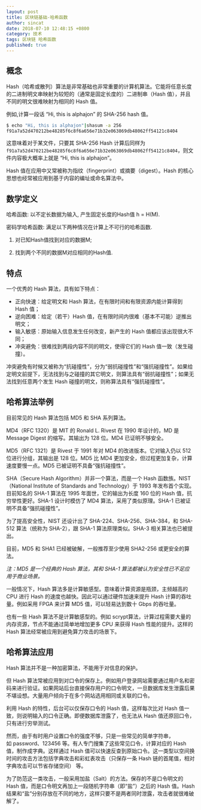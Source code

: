 ```yaml
---
layout: post
title: 区块链基础-哈希函数
author: sincat
date: 2018-07-10 12:48:15 +0800
category: 技术
tags: 区块链 哈希函数
published: true
---
```


## 概念 ##
Hash（哈希或散列）算法是非常基础也非常重要的计算机算法。它能将任意长度的二进制明文串映射为较短的（通常是固定长度的）二进制串（Hash 值），并且不同的明文很难映射为相同的 Hash 值。

例如,计算一段话 “Hi, this is alphajon” 的 SHA-256 hash 值。

```bash
$ echo "Hi, this is alphajon"|shasum -a 256
f91a7a52d470212be48285f6c8f6a656e71b32e063869db48062ff54121c8404
```

这意味着对于某文件，只要其 SHA-256 Hash 计算后同样为 `f91a7a52d470212be48285f6c8f6a656e71b32e063869db48062ff54121c8404`，则文件内容极大概率上就是 “Hi, this is alphajon”。

Hash 值在应用中又常被称为指纹（fingerprint）或摘要（digest）。Hash 的核心思想也经常被应用到基于内容的编址或命名算法中。

## 数学定义 ##

哈希函数: 以不定长数据为输入, 产生固定长度的Hash值 h = H(M).

密码学哈希函数: 满足以下两种情况在计算上不可行的哈希函数. 

1) 对已知Hash值找到对应的数据M;
 
2) 找到两个不同的数据M对应相同的Hash值.


## 特点 ##

一个优秀的 Hash 算法，具有如下特点：

* 正向快速：给定明文和 Hash 算法，在有限时间和有限资源内能计算得到 Hash 值；
* 逆向困难：给定（若干）Hash 值，在有限时间内很难（基本不可能）逆推出明文；
* 输入敏感：原始输入信息发生任何改变，新产生的 Hash 值都应该出现很大不同；
* 冲突避免：很难找到两段内容不同的明文，使得它们的 Hash 值一致（发生碰撞）。

冲突避免有时候又被称为“抗碰撞性”，分为“弱抗碰撞性”和“强抗碰撞性”。如果给定明文前提下，无法找到与之碰撞的其它明文，则算法具有“弱抗碰撞性”；如果无法找到任意两个发生 Hash 碰撞的明文，则称算法具有“强抗碰撞性”。


## 哈希算法举例 ##

目前常见的 Hash 算法包括 MD5 和 SHA 系列算法。

MD4（RFC 1320）是 MIT 的 Ronald L. Rivest 在 1990 年设计的，MD 是 Message Digest 的缩写。其输出为 128 位。MD4 已证明不够安全。

MD5（RFC 1321）是 Rivest 于 1991 年对 MD4 的改进版本。它对输入仍以 512 位进行分组，其输出是 128 位。MD5 比 MD4 更加安全，但过程更加复杂，计算速度要慢一点。MD5 已被证明不具备“强抗碰撞性”。

SHA（Secure Hash Algorithm）并非一个算法，而是一个 Hash 函数族。NIST（National Institute of Standards and Technology）于 1993 年发布首个实现。目前知名的 SHA-1 算法在 1995 年面世，它的输出为长度 160 位的 Hash 值，抗穷举性更好。SHA-1 设计时模仿了 MD4 算法，采用了类似原理。SHA-1 已被证明不具备“强抗碰撞性”。

为了提高安全性，NIST 还设计出了 SHA-224、SHA-256、SHA-384，和 SHA-512 算法（统称为 SHA-2），跟 SHA-1 算法原理类似。SHA-3 相关算法也已被提出。

目前，MD5 和 SHA1 已经被破解，一般推荐至少使用 SHA2-256 或更安全的算法。

*注：MD5 是一个经典的 Hash 算法，其和 SHA-1 算法都被认为安全性已不足应用于商业场景。*

一般情况下，Hash 算法多是计算敏感型。意味着计算资源是瓶颈，主频越高的 CPU 进行 Hash 的速度也越快。因此可以通过硬件加速来提升 Hash 计算的吞吐量。例如采用 FPGA 来计算 MD5 值，可以轻易达到数十 Gbps 的吞吐量。

也有一些 Hash 算法不是计算敏感型的。例如 scrypt算法，计算过程需要大量的内存资源，节点不能通过简单地增加更多 CPU 来获得 Hash 性能的提升。这样的 Hash 算法经常被应用到避免算力攻击的场景下。

## 哈希算法应用 ##

Hash 算法并不是一种加密算法，不能用于对信息的保护。

但 Hash 算法常被应用到对口令的保存上。例如用户登录网站需要通过用户名和密码来进行验证。如果网站后台直接保存用户的口令明文，一旦数据库发生泄露后果不堪设想。大量用户倾向于在多个网站选用相同或关联的口令。

利用 Hash 的特性，后台可以仅保存口令的 Hash 值，这样每次比对 Hash 值一致，则说明输入的口令正确。即便数据库泄露了，也无法从 Hash 值还原回口令，只有进行穷举测试。

然而，由于有时用户设置口令的强度不够，只是一些常见的简单字符串，如 password、123456 等。有人专门搜集了这些常见口令，计算对应的 Hash 值，制作成字典。这样通过 Hash 值可以快速反查到原始口令。这一类型以空间换时间的攻击方法包括字典攻击和彩虹表攻击（只保存一条 Hash 链的首尾值，相对字典攻击可以节省存储空间） 等。

为了防范这一类攻击，一般采用加盐（Salt）的方法。保存的不是口令明文的 Hash 值，而是口令明文再加上一段随机字符串（即“盐”）之后的 Hash 值。Hash 结果和“盐”分别存放在不同的地方，这样只要不是两者同时泄露，攻击者就很难破解了。


